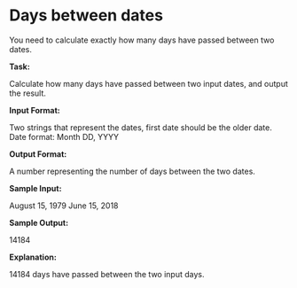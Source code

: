 
# Days between dates

You need to calculate exactly how many days have passed between two dates. 

**Task:**

Calculate how many days have passed between two input dates, and output the result.  

**Input Format:**

Two strings that represent the dates, first date should be the older date.  
Date format: Month DD, YYYY 

**Output Format:**

A number representing the number of days between the two dates. 

**Sample Input:**

August 15, 1979 
June 15, 2018 

**Sample Output:**

14184

**Explanation:**
  
14184 days have passed between the two input days.